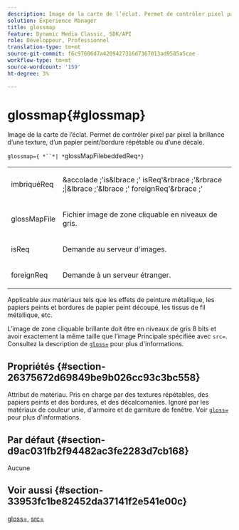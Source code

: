 ```yaml
---
description: Image de la carte de l’éclat. Permet de contrôler pixel par pixel la brillance d’une texture, d’un papier peint/bordure répétable ou d’une décale.
solution: Experience Manager
title: glossmap
feature: Dynamic Media Classic, SDK/API
role: Développeur, Professionnel
translation-type: tm+mt
source-git-commit: f6c97606d7a4209427316d7367013ad9585a5cae
workflow-type: tm+mt
source-wordcount: '159'
ht-degree: 3%

---
```



# glossmap{#glossmap}

Image de la carte de l’éclat. Permet de contrôler pixel par pixel la brillance d’une texture, d’un papier peint/bordure répétable ou d’une décale.

`glossmap={ *``*| *`glossMapFilebeddedReq`*}`

<table id="simpletable_6AFC3DEB61D647339525C7CFFA052608"> 
 <tr class="strow"> 
  <td class="stentry"> <p><span class="codeph"> <span class="varname"> imbriquéReq</span> </span> </p></td> 
  <td class="stentry"> <p><span class="codeph">&amp;accolade ;'is&amp;lbrace ;'<span class="varname"> isReq</span>'&amp;rbrace ;'&amp;rbrace ;|&amp;lbrace ;'&amp;lbrace ;'<span class="varname"> foreignReq</span>'&amp;rbrace ;'  </span> </p></td> 
 </tr> 
 <tr class="strow"> 
  <td class="stentry"> <p><span class="codeph"> <span class="varname"> glossMapFile</span> </span> </p></td> 
  <td class="stentry"> <p>Fichier image de zone cliquable en niveaux de gris. </p></td> 
 </tr> 
 <tr class="strow"> 
  <td class="stentry"> <p><span class="codeph"> <span class="varname"> isReq</span> </span> </p></td> 
  <td class="stentry"> <p>Demande au serveur d’images. </p></td> 
 </tr> 
 <tr class="strow"> 
  <td class="stentry"> <p><span class="codeph"> <span class="varname"> foreignReq  </span> </span> </p></td> 
  <td class="stentry"> <p>Demande à un serveur étranger. </p></td> 
 </tr> 
</table>

Applicable aux matériaux tels que les effets de peinture métallique, les papiers peints et bordures de papier peint découpé, les tissus de fil métallique, etc.

L’image de zone cliquable brillante doit être en niveaux de gris 8 bits et avoir exactement la même taille que l’image Principale spécifiée avec `src=`. Consultez la description de [ `gloss=`](../../../../../ir-api/http-protocol/image-rendering-api-ref/c-ir-http-protocol-ref/c-ir-http-protocol-command-reference/r-ir-http-gloss.md#reference-325aef2ee51e4e1584a06047427340ca) pour plus d&#39;informations.

## Propriétés {#section-26375672d69849be9b026cc93c3bc558}

Attribut de matériau. Pris en charge par des textures répétables, des papiers peints et des bordures, et des décalcomanies. Ignoré par les matériaux de couleur unie, d&#39;armoire et de garniture de fenêtre. Voir [ `gloss=`](../../../../../ir-api/http-protocol/image-rendering-api-ref/c-ir-http-protocol-ref/c-ir-http-protocol-command-reference/r-ir-http-gloss.md#reference-325aef2ee51e4e1584a06047427340ca) pour plus d&#39;informations.

## Par défaut {#section-d9ac031fb2f94482ac3fe2283d7cb168}

Aucune

## Voir aussi {#section-33953fc1be82452da37141f2e541e00c}

[gloss=](../../../../../ir-api/http-protocol/image-rendering-api-ref/c-ir-http-protocol-ref/c-ir-http-protocol-command-reference/r-ir-http-gloss.md#reference-325aef2ee51e4e1584a06047427340ca),  [src=](../../../../../ir-api/http-protocol/image-rendering-api-ref/c-ir-http-protocol-ref/c-ir-http-protocol-command-reference/r-ir-src.md#reference-62c98abad22149d68d405ed6aaff8272)
